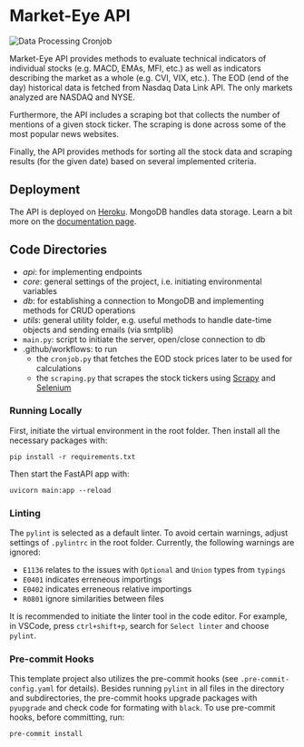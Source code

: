 # Market-Eye API

![Data Processing Cronjob](https://github.com/andreyxdd/marketeye-api/actions/workflows/cronjob.yml/badge.svg)

Market-Eye API provides methods to evaluate technical indicators of individual stocks (e.g. MACD, EMAs, MFI, etc.) as well as indicators describing the market as a whole (e.g. CVI, VIX, etc.). The EOD (end of the day) historical data is fetched from Nasdaq Data Link API. The only markets analyzed are NASDAQ and NYSE.

Furthermore, the API includes a scraping bot that collects the number of mentions of a given stock ticker. The scraping is done across some of the most popular news websites.

Finally, the API provides methods for sorting all the stock data and scraping results (for the given date) based on several implemented criteria.

## Deployment

The API is deployed on [Heroku](https://marketeye-api.herokuapp.com/). MongoDB handles data storage. Learn a bit more on the [documentation page](https://marketeye-api.herokuapp.com/docs).

## Code Directories

- *api*: for implementing endpoints
- *core*: general settings of the project, i.e. initiating environmental variables
- *db*: for establishing a connection to MongoDB and implementing methods for CRUD operations
- *utils*: general utility folder, e.g. useful methods to handle date-time objects and sending emails (via smtplib)
- ```main.py```: script to initiate the server, open/close connection to db
- .github/workflows: to run
  - the ```cronjob.py``` that fetches the EOD stock prices later to be used for calculations
  - the ```scraping.py``` that scrapes the stock tickers using [Scrapy](https://scrapy.org/) and [Selenium](https://selenium-python.readthedocs.io/)

### Running Locally

First, initiate the virtual environment in the root folder. Then install all the necessary packages with:
```
pip install -r requirements.txt
```
Then start the FastAPI app with:
```
uvicorn main:app --reload
```

### Linting
The ```pylint``` is selected as a default linter. To avoid certain warnings, adjust settings of ```.pylintrc``` in the root folder.
Currently, the following warnings are ignored:
- ```E1136``` relates to the issues with ```Optional``` and ```Union``` types from ```typings```
- ```E0401``` indicates erreneous importings
- ```E0402``` indicates erreneous relative importings
- ```R0801``` ignore similarities between files

It is recommended to initiate the linter tool in the code editor. For example, in VSCode, press ```ctrl+shift+p```, search for ```Select linter``` and choose ```pylint```.

### Pre-commit Hooks

This template project also utilizes the pre-commit hooks (see ```.pre-commit-config.yaml``` for details). Besides running ```pylint``` in all files in the directory and subdirectories, the pre-commit hooks upgrade packages with ```pyupgrade``` and check code for formating with ```black```. To use pre-commit hooks, before committing, run:
```
pre-commit install
```
